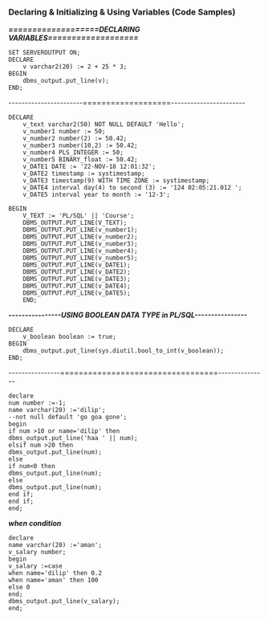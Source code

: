 ### Declaring & Initializing & Using Variables (Code Samples)
***===================DECLARING VARIABLES===================***
```
SET SERVEROUTPUT ON;
DECLARE 
    v varchar2(20) := 2 + 25 * 3;
BEGIN
    dbms_output.put_line(v);
END;
```
-----------------------===================-----------------------
```
DECLARE 
    v_text varchar2(50) NOT NULL DEFAULT 'Hello';
    v_number1 number := 50;
    v_number2 number(2) := 50.42;
    v_number3 number(10,2) := 50.42;
    v_number4 PLS_INTEGER := 50;
    v_number5 BINARY_float := 50.42;
    v_DATE1 DATE := '22-NOV-18 12:01:32';
    v_DATE2 timestamp := systimestamp;
    v_DATE3 timestamp(9) WITH TIME ZONE := systimestamp;
    v_DATE4 interval day(4) to second (3) := '124 02:05:21.012 ';
    v_DATE5 interval year to month := '12-3';
```
```
BEGIN
    V_TEXT := 'PL/SQL' || 'Course';
    DBMS_OUTPUT.PUT_LINE(V_TEXT);
    DBMS_OUTPUT.PUT_LINE(v_number1);
    DBMS_OUTPUT.PUT_LINE(v_number2);
    DBMS_OUTPUT.PUT_LINE(v_number3);
    DBMS_OUTPUT.PUT_LINE(v_number4);
    DBMS_OUTPUT.PUT_LINE(v_number5);
    DBMS_OUTPUT.PUT_LINE(v_DATE1);
    DBMS_OUTPUT.PUT_LINE(v_DATE2);
    DBMS_OUTPUT.PUT_LINE(v_DATE3);
    DBMS_OUTPUT.PUT_LINE(v_DATE4);
    DBMS_OUTPUT.PUT_LINE(v_DATE5);
    END;
```

***----------------USING BOOLEAN DATA TYPE in PL/SQL----------------***
```
DECLARE
    v_boolean boolean := true;
BEGIN
    dbms_output.put_line(sys.diutil.bool_to_int(v_boolean));
END;
```
----------------==================================---------------

```
declare
num number :=-1;
name varchar(20) :='dilip';
--not null default 'go goa gone';
begin
if num >10 or name='dilip' then
dbms_output.put_line('haa ' || num);
elsif num >20 then 
dbms_output.put_line(num);
else
if num<0 then
dbms_output.put_line(num);
else
dbms_output.put_line(num);
end if;
end if;
end;
```
***when condition***
```
declare
name varchar(20) :='aman';
v_salary number;
begin
v_salary :=case
when name='dilip' then 0.2
when name='aman' then 100
else 0
end;
dbms_output.put_line(v_salary);
end;
```
